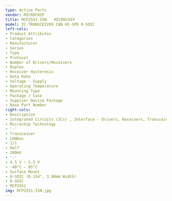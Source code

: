 ```yaml
---
type: Active Parts
vendor: MICROCHIP
title: MCP2551-ISN　　MICROCHIP
model: IC TRANSCEIVER CAN HI-SPD 8-SOIC
left-cols:
- Product Attributes
- Categories
- Manufacturer
- Series
- Type
- Protocol
- Number of Drivers/Receivers
- Duplex
- Receiver Hysteresis
- Data Rate
- Voltage - Supply
- Operating Temperature
- Mounting Type
- Package / Case
- Supplier Device Package
- Base Part Number
right-cols:
- Description
- Integrated Circuits (ICs) , Interface - Drivers, Receivers, Transceivers
- Microchip Technology
- '-'
- Transceiver
- CANbus
- 1/1
- Half
- 200mV
- '-'
- 4.5 V ~ 5.5 V
- -40°C ~ 85°C
- Surface Mount
- 8-SOIC (0.154", 3.90mm Width)
- 8-SOIC
- MCP2551
img: MCP2551-ISN.jpg
---
```


